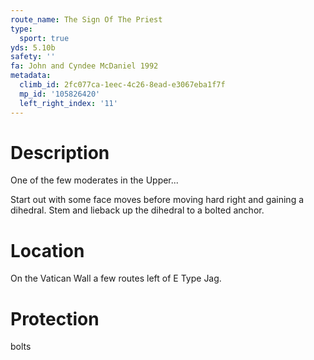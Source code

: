 ```yaml
---
route_name: The Sign Of The Priest
type:
  sport: true
yds: 5.10b
safety: ''
fa: John and Cyndee McDaniel 1992
metadata:
  climb_id: 2fc077ca-1eec-4c26-8ead-e3067eba1f7f
  mp_id: '105826420'
  left_right_index: '11'
---
```

# Description
One of the few moderates in the Upper...

Start out with some face moves before moving hard right and gaining a dihedral. Stem and lieback up the dihedral to a bolted anchor.

# Location
On the Vatican Wall a few routes left of E Type Jag.

# Protection
bolts
